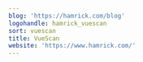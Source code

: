 ```yaml
---
blog: 'https://hamrick.com/blog'
logohandle: hamrick_vuescan
sort: vuescan
title: VueScan
website: 'https://www.hamrick.com/'
---
```

